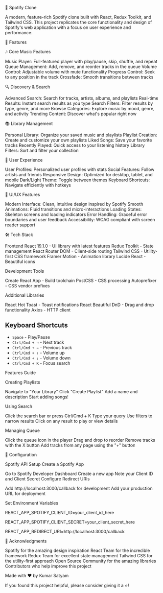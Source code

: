 🎵 Spotify Clone

A modern, feature-rich Spotify clone built with React, Redux Toolkit, and Tailwind CSS. This project replicates the core functionality and design of Spotify's web application with a focus on user experience and performance.


🌟 Features

🎶 Core Music Features

Music Player: Full-featured player with play/pause, skip, shuffle, and repeat
Queue Management: Add, remove, and reorder tracks in the queue
Volume Control: Adjustable volume with mute functionality
Progress Control: Seek to any position in the track
Crossfade: Smooth transitions between tracks

🔍 Discovery & Search

Advanced Search: Search for tracks, artists, albums, and playlists
Real-time Results: Instant search results as you type
Search Filters: Filter results by type, genre, and more
Browse Categories: Explore music by mood, genre, and activity
Trending Content: Discover what's popular right now

📚 Library Management

Personal Library: Organize your saved music and playlists
Playlist Creation: Create and customize your own playlists
Liked Songs: Save your favorite tracks
Recently Played: Quick access to your listening history
Library Filters: Sort and filter your collection

👤 User Experience

User Profiles: Personalized user profiles with stats
Social Features: Follow artists and friends
Responsive Design: Optimized for desktop, tablet, and mobile
Dark/Light Theme: Toggle between themes
Keyboard Shortcuts: Navigate efficiently with hotkeys

🎨 UI/UX Features

Modern Interface: Clean, intuitive design inspired by Spotify
Smooth Animations: Fluid transitions and micro-interactions
Loading States: Skeleton screens and loading indicators
Error Handling: Graceful error boundaries and user feedback
Accessibility: WCAG compliant with screen reader support

🛠️ Tech Stack

Frontend
React 19.1.0 - UI library with latest features
Redux Toolkit - State management
React Router DOM - Client-side routing
Tailwind CSS - Utility-first CSS framework
Framer Motion - Animation library
Lucide React - Beautiful icons

Development Tools

Create React App - Build toolchain
PostCSS - CSS processing
Autoprefixer - CSS vendor prefixes

Additional Libraries

React Hot Toast - Toast notifications
React Beautiful DnD - Drag and drop functionality
Axios - HTTP client


## Keyboard Shortcuts

- `Space` - Play/Pause
- `Ctrl/Cmd + →` - Next track
- `Ctrl/Cmd + ←` - Previous track
- `Ctrl/Cmd + ↑` - Volume up
- `Ctrl/Cmd + ↓` - Volume down
- `Ctrl/Cmd + K` - Focus search

Features Guide

Creating Playlists

Navigate to "Your Library"
Click "Create Playlist"
Add a name and description
Start adding songs!

Using Search

Click the search bar or press Ctrl/Cmd + K
Type your query
Use filters to narrow results
Click on any result to play or view details

Managing Queue

Click the queue icon in the player
Drag and drop to reorder
Remove tracks with the X button
Add tracks from any page using the "+" button

🔧 Configuration

Spotify API Setup
Create a Spotify App

Go to Spotify Developer Dashboard
Create a new app
Note your Client ID and Client Secret
Configure Redirect URIs

Add http://localhost:3000/callback for development
Add your production URL for deployment

Set Environment Variables

REACT_APP_SPOTIFY_CLIENT_ID=your_client_id_here

REACT_APP_SPOTIFY_CLIENT_SECRET=your_client_secret_here

REACT_APP_REDIRECT_URI=http://localhost:3000/callback

🙏 Acknowledgments

Spotify for the amazing design inspiration
React Team for the incredible framework
Redux Team for excellent state management
Tailwind CSS for the utility-first approach
Open Source Community for the amazing libraries
Contributors who help improve this project


Made with ❤️ by Kumar Satyam

If you found this project helpful, please consider giving it a ⭐!